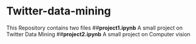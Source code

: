 # Twitter-data-mining
This Repository contains two files
##**project1.ipynb**
A small project on Twitter Data Mining
##**project2.ipynb**
A small project on Computer vision
